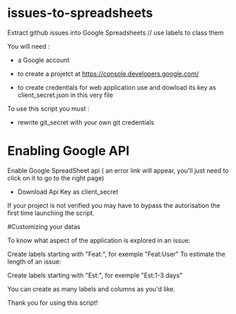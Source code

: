 # issues-to-spreadsheets

Extract github issues into Google Spreadsheets // use labels to class them


You will need : 

- a Google account

-  to create a projetct at https://console.developers.google.com/ 

-  to create credentials for web application use and dowload its key as client_secret.json in this very file




To use this script you must :

- rewrite git_secret with your own git credentials



# Enabling Google API

Enable Google SpreadSheet api ( an error link will appear, you'll just need to click on it to go to the right page)

- Download Api Key as client_secret

If your project is not verified you may have to bypass the autorisation the first time launching the script.





#Customizing your datas

To know what aspect of the application is explored in an issue:

Create labels starting with "Feat:", for exemple "Feat:User"
To estimate the length of an issue:

Create labels starting with "Est:", for exemple "Est:1-3 days"


You can create as many labels and columns as you'd like.

Thank you for using this script!



